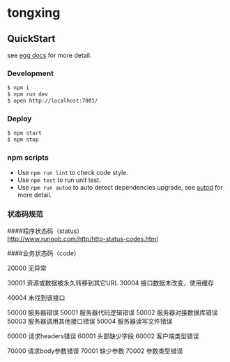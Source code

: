 # tongxing



## QuickStart

<!-- add docs here for user -->

see [egg docs][egg] for more detail.

### Development

```bash
$ npm i
$ npm run dev
$ open http://localhost:7001/
```

### Deploy

```bash
$ npm start
$ npm stop
```

### npm scripts

- Use `npm run lint` to check code style.
- Use `npm test` to run unit test.
- Use `npm run autod` to auto detect dependencies upgrade, see [autod](https://www.npmjs.com/package/autod) for more detail.


[egg]: https://eggjs.org


### 状态码规范  

####程序状态码（status）  
http://www.runoob.com/http/http-status-codes.html  


####业务状态码（code） 

20000 无异常

30001 资源或数据被永久转移到其它URL
30004 接口数据未改变，使用缓存

40004 未找到该接口

50000 服务器错误
50001 服务器代码逻辑错误
50002 服务器对接数据库错误
50003 服务器调用其他接口错误
50004 服务器读写文件错误

60000 请求headers错误
60001 头部缺少字段
60002 客户端类型错误

70000 请求body参数错误
70001 缺少参数
70002 参数类型错误


